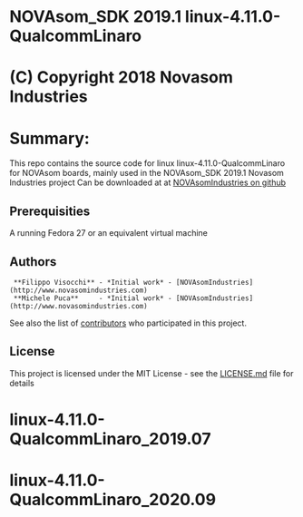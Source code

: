# NOVAsom_SDK 2019.1 linux-4.11.0-QualcommLinaro
# (C) Copyright 2018 Novasom Industries
Summary:
========
This repo contains the source code for linux linux-4.11.0-QualcommLinaro for NOVAsom boards,
mainly used in the NOVAsom_SDK 2019.1 Novasom Industries project
Can be downloaded at at [NOVAsomIndustries on github](https://novasomindustries.github.io/linux-4.11.0-QualcommLinaro_1.0.5/)
## Prerequisities
A running Fedora 27 or an equivalent virtual machine

## Authors
```
 **Filippo Visocchi** - *Initial work* - [NOVAsomIndustries](http://www.novasomindustries.com)
 **Michele Puca**     - *Initial work* - [NOVAsomIndustries](http://www.novasomindustries.com)
```
See also the list of [contributors](https://gitlab.com/NovasomIndustries/Doc/contributors) who participated in this project.

## License

This project is licensed under the MIT License - see the [LICENSE.md](LICENSE.md) file for details


# linux-4.11.0-QualcommLinaro_2019.07
# linux-4.11.0-QualcommLinaro_2020.09
